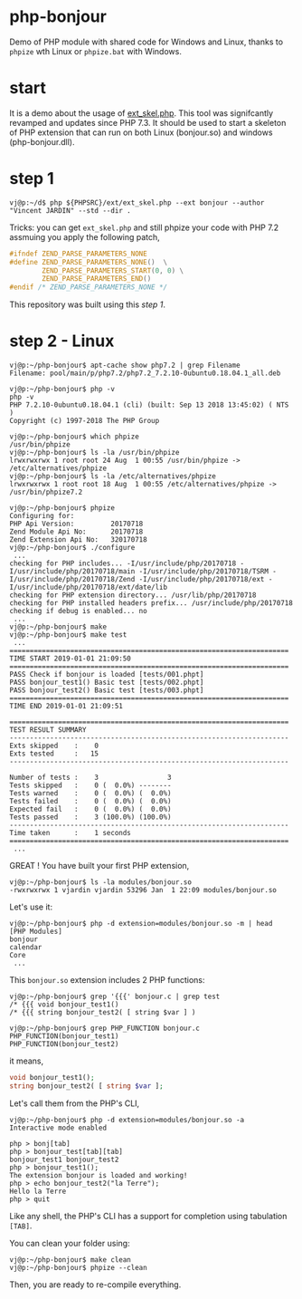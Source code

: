 # php-bonjour
Demo of PHP module with shared code for Windows and Linux, thanks to `phpize` wth Linux or `phpize.bat` with Windows.

# start

It is a demo about the usage of [ext_skel.php](https://github.com/php/php-src/blob/master/ext/ext_skel.php).
This tool was signifcantly revamped and updates since PHP 7.3. It should be used to start a skeleton of PHP
extension that can run on both Linux (bonjour.so) and windows (php-bonjour.dll).

# step 1

```console
vj@p:~/d$ php ${PHPSRC}/ext/ext_skel.php --ext bonjour --author "Vincent JARDIN" --std --dir .
```

Tricks: you can get `ext_skel.php` and still phpize your code with PHP 7.2 assmuing you apply the following patch,

```c
#ifndef ZEND_PARSE_PARAMETERS_NONE
#define ZEND_PARSE_PARAMETERS_NONE()  \
        ZEND_PARSE_PARAMETERS_START(0, 0) \
        ZEND_PARSE_PARAMETERS_END()
#endif /* ZEND_PARSE_PARAMETERS_NONE */
```

This repository was built using this _step 1_.

# step 2 - Linux

```console
vj@p:~/php-bonjour$ apt-cache show php7.2 | grep Filename
Filename: pool/main/p/php7.2/php7.2_7.2.10-0ubuntu0.18.04.1_all.deb

vj@p:~/php-bonjour$ php -v
php -v
PHP 7.2.10-0ubuntu0.18.04.1 (cli) (built: Sep 13 2018 13:45:02) ( NTS )
Copyright (c) 1997-2018 The PHP Group

vj@p:~/php-bonjour$ which phpize
/usr/bin/phpize
vj@p:~/php-bonjour$ ls -la /usr/bin/phpize
lrwxrwxrwx 1 root root 24 Aug  1 00:55 /usr/bin/phpize -> /etc/alternatives/phpize
vj@p:~/php-bonjour$ ls -la /etc/alternatives/phpize
lrwxrwxrwx 1 root root 18 Aug  1 00:55 /etc/alternatives/phpize -> /usr/bin/phpize7.2

vj@p:~/php-bonjour$ phpize
Configuring for:
PHP Api Version:         20170718
Zend Module Api No:      20170718
Zend Extension Api No:   320170718
vj@p:~/php-bonjour$ ./configure
 ...
checking for PHP includes... -I/usr/include/php/20170718 -I/usr/include/php/20170718/main -I/usr/include/php/20170718/TSRM -I/usr/include/php/20170718/Zend -I/usr/include/php/20170718/ext -I/usr/include/php/20170718/ext/date/lib
checking for PHP extension directory... /usr/lib/php/20170718
checking for PHP installed headers prefix... /usr/include/php/20170718
checking if debug is enabled... no
 ...
vj@p:~/php-bonjour$ make
vj@p:~/php-bonjour$ make test
 ...
=====================================================================
TIME START 2019-01-01 21:09:50
=====================================================================
PASS Check if bonjour is loaded [tests/001.phpt] 
PASS bonjour_test1() Basic test [tests/002.phpt] 
PASS bonjour_test2() Basic test [tests/003.phpt] 
=====================================================================
TIME END 2019-01-01 21:09:51

=====================================================================
TEST RESULT SUMMARY
---------------------------------------------------------------------
Exts skipped    :    0
Exts tested     :   15
---------------------------------------------------------------------

Number of tests :    3                 3
Tests skipped   :    0 (  0.0%) --------
Tests warned    :    0 (  0.0%) (  0.0%)
Tests failed    :    0 (  0.0%) (  0.0%)
Expected fail   :    0 (  0.0%) (  0.0%)
Tests passed    :    3 (100.0%) (100.0%)
---------------------------------------------------------------------
Time taken      :    1 seconds
=====================================================================
 ...
```

GREAT ! You have built your first PHP extension,

```console
vj@p:~/php-bonjour$ ls -la modules/bonjour.so
-rwxrwxrwx 1 vjardin vjardin 53296 Jan  1 22:09 modules/bonjour.so
```

Let's use it:

```console
vj@p:~/php-bonjour$ php -d extension=modules/bonjour.so -m | head
[PHP Modules]
bonjour
calendar
Core
 ...
```

This `bonjour.so` extension includes 2 PHP functions:

```console
vj@p:~/php-bonjour$ grep '{{{' bonjour.c | grep test
/* {{{ void bonjour_test1()
/* {{{ string bonjour_test2( [ string $var ] )

vj@p:~/php-bonjour$ grep PHP_FUNCTION bonjour.c
PHP_FUNCTION(bonjour_test1)
PHP_FUNCTION(bonjour_test2)
```

it means,

```php
void bonjour_test1();
string bonjour_test2( [ string $var ];
```

Let's call them from the PHP's CLI,

```console
vj@p:~/php-bonjour$ php -d extension=modules/bonjour.so -a
Interactive mode enabled

php > bonj[tab]
php > bonjour_test[tab][tab]
bonjour_test1 bonjour_test2
php > bonjour_test1();
The extension bonjour is loaded and working!
php > echo bonjour_test2("la Terre");
Hello la Terre
php > quit
```

Like any shell, the PHP's CLI has a support for completion using tabulation `[TAB]`.

You can clean your folder using:

```console
vj@p:~/php-bonjour$ make clean
vj@p:~/php-bonjour$ phpize --clean
```

Then, you are ready to re-compile everything.

